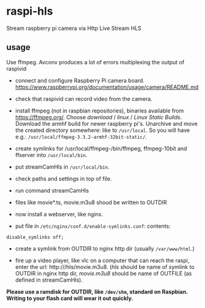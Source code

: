 # raspi-hls
Stream raspberry pi camera via Http Live Stream HLS


## usage

Use ffmpeg. Avconv produces a lot of errors multiplexing the output of raspivid

* connect and configure Raspberry Pi camera board. https://www.raspberrypi.org/documentation/usage/camera/README.md
* check that raspivid can record video from the camera.
* install ffmpeg (not in raspbian repositories), binaries available from https://ffmpeg.org/. Choose *download* / *linux* / 
    *Linux Static Builds*. Download the armhf build for newer raspberry pi's. Unarchive and move the created directory somewhere: like to `/usr/local`. So you will have e.g.: `/usr/local/ffmpeg-3.3.2-armhf-32bit-static/`.
* create symlinks for /usr/local/ffmpeg-<version>/bin/ffmpeg, ffmpeg-10bit and ffserver into `/usr/local/bin`.

* put streamCamHls in `/usr/local/bin`.
* check paths and settings in top of file.
* run command streamCamHls
* files like movie\*.ts, movie.m3u8 shoud be written to OUTDIR

* now install a webserver, like nginx.
* put file in `/etc/nginx/conf.d/enable-symlinks.conf`: contents:
```
disable_symlinks off;
```
* create a symlink from OUTDIR to nginx http dir (usually `/var/www/html`.)

* fire up a video player, like vlc on a computer that can reach the raspi, enter the url:
  http://<raspi hostname or address>/hls/movie.m3u8. (*hls* should be name of symlink to OUTDIR in nginx http dir, *movie.m3u8* should be name of OUTFILE (as defined in streamCamHls).
  
  

**Please use a ramdisk for OUTDIR, like `/dev/shm`, standard on Raspbian. Writing to your flash card will
wear it out quickly.**


